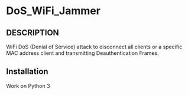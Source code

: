 # DoS_WiFi_Jammer
## DESCRIPTION
WiFi DoS (Denial of Service) attack to disconnect all clients or a specific MAC address client and transmitting Deauthentication Frames.
## Installation
Work on Python 3
